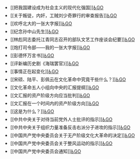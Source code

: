 - [[把我国建设成为社会主义的现代化强国]][♿GO](https://github.com/FourteenD/Note/blob/main/自考/资料/KM01-中国近现代史纲要/05-中国近现代历史文献选集/1949-1976/把我国建设成为社会主义的现代化强国.md)
- [[关于叛徒，内奸，工贼刘少奇罪行的审查报告]][♿GO](https://github.com/FourteenD/Note/blob/main/自考/资料/KM01-中国近现代史纲要/05-中国近现代历史文献选集/1949-1976/关于叛徒，内奸，工贼刘少奇罪行的审查报告.md)
- [[欢呼北大的一张大字报]][♿GO](https://github.com/FourteenD/Note/blob/main/自考/资料/KM01-中国近现代史纲要/05-中国近现代历史文献选集/1949-1976/欢呼北大的一张大字报.md)
- [[纪念孙中山先生]][♿GO](https://github.com/FourteenD/Note/blob/main/自考/资料/KM01-中国近现代史纲要/05-中国近现代历史文献选集/1949-1976/纪念孙中山先生.md)
- [[林彪同志委托江青同志召开的部队文艺工作座谈会纪要]][♿GO](https://github.com/FourteenD/Note/blob/main/自考/资料/KM01-中国近现代史纲要/05-中国近现代历史文献选集/1949-1976/林彪同志委托江青同志召开的部队文艺工作座谈会纪要.md)
- [[炮打司令部——我的一张大字报]][♿GO](https://github.com/FourteenD/Note/blob/main/自考/资料/KM01-中国近现代史纲要/05-中国近现代历史文献选集/1949-1976/炮打司令部——我的一张大字报.md)
- [[彭德怀万言书]][♿GO](https://github.com/FourteenD/Note/blob/main/自考/资料/KM01-中国近现代史纲要/05-中国近现代历史文献选集/1949-1976/彭德怀万言书.md)
- [[评新编历史剧《海瑞罢官》]][♿GO](https://github.com/FourteenD/Note/blob/main/自考/资料/KM01-中国近现代史纲要/05-中国近现代历史文献选集/1949-1976/评新编历史剧《海瑞罢官》.md)
- [[事情正在起变化]][♿GO](https://github.com/FourteenD/Note/blob/main/自考/资料/KM01-中国近现代史纲要/05-中国近现代历史文献选集/1949-1976/事情正在起变化.md)
- [[宋硕、陆平、彭佩云在文化革命中究竟干些什么？]][♿GO](https://github.com/FourteenD/Note/blob/main/自考/资料/KM01-中国近现代史纲要/05-中国近现代历史文献选集/1949-1976/宋硕、陆平、彭佩云在文化革命中究竟干些什么？.md)
- [[文化革命五人小组向中央的汇报提纲]][♿GO](https://github.com/FourteenD/Note/blob/main/自考/资料/KM01-中国近现代史纲要/05-中国近现代历史文献选集/1949-1976/文化革命五人小组向中央的汇报提纲.md)
- [[文汇报的资产阶级方向应当批判]][♿GO](https://github.com/FourteenD/Note/blob/main/自考/资料/KM01-中国近现代史纲要/05-中国近现代历史文献选集/1949-1976/文汇报的资产阶级方向应当批判.md)
- [[文汇报在一个时间内的资产阶级方向]][♿GO](https://github.com/FourteenD/Note/blob/main/自考/资料/KM01-中国近现代史纲要/05-中国近现代历史文献选集/1949-1976/文汇报在一个时间内的资产阶级方向.md)
- [[这是为什么？]][♿GO](https://github.com/FourteenD/Note/blob/main/自考/资料/KM01-中国近现代史纲要/05-中国近现代历史文献选集/1949-1976/这是为什么？.md)
- [[中共中央关于对待当前党外人士批评的指示]][♿GO](https://github.com/FourteenD/Note/blob/main/自考/资料/KM01-中国近现代史纲要/05-中国近现代历史文献选集/1949-1976/中共中央关于对待当前党外人士批评的指示.md)
- [[中共中央关于组织力量准备反击右派分子进攻的指示]][♿GO](https://github.com/FourteenD/Note/blob/main/自考/资料/KM01-中国近现代史纲要/05-中国近现代历史文献选集/1949-1976/中共中央关于组织力量准备反击右派分子进攻的指示.md)
- [[中国共产党中央委员会关于无产阶级文化大革命的决定]][♿GO](https://github.com/FourteenD/Note/blob/main/自考/资料/KM01-中国近现代史纲要/05-中国近现代历史文献选集/1949-1976/中国共产党中央委员会关于无产阶级文化大革命的决定.md)
- [[中国共产党中央委员会关于整风运动的指示]][♿GO](https://github.com/FourteenD/Note/blob/main/自考/资料/KM01-中国近现代史纲要/05-中国近现代历史文献选集/1949-1976/中国共产党中央委员会关于整风运动的指示.md)
- [[中国共产党中央委员会通知]][♿GO](https://github.com/FourteenD/Note/blob/main/自考/资料/KM01-中国近现代史纲要/05-中国近现代历史文献选集/1949-1976/中国共产党中央委员会通知.md)
